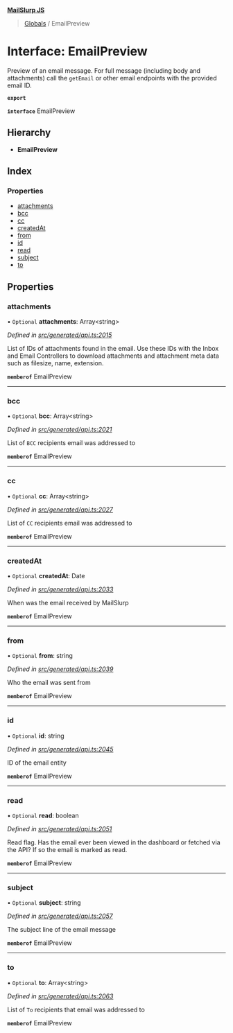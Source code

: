 **[MailSlurp JS](../README.md)**

> [Globals](../README.md) / EmailPreview

# Interface: EmailPreview

Preview of an email message. For full message (including body and attachments) call the `getEmail` or other email endpoints with the provided email ID.

**`export`** 

**`interface`** EmailPreview

## Hierarchy

* **EmailPreview**

## Index

### Properties

* [attachments](emailpreview.md#attachments)
* [bcc](emailpreview.md#bcc)
* [cc](emailpreview.md#cc)
* [createdAt](emailpreview.md#createdat)
* [from](emailpreview.md#from)
* [id](emailpreview.md#id)
* [read](emailpreview.md#read)
* [subject](emailpreview.md#subject)
* [to](emailpreview.md#to)

## Properties

### attachments

• `Optional` **attachments**: Array\<string>

*Defined in [src/generated/api.ts:2015](https://github.com/mailslurp/mailslurp-client/blob/3871a9e/src/generated/api.ts#L2015)*

List of IDs of attachments found in the email. Use these IDs with the Inbox and Email Controllers to download attachments and attachment meta data such as filesize, name, extension.

**`memberof`** EmailPreview

___

### bcc

• `Optional` **bcc**: Array\<string>

*Defined in [src/generated/api.ts:2021](https://github.com/mailslurp/mailslurp-client/blob/3871a9e/src/generated/api.ts#L2021)*

List of `BCC` recipients email was addressed to

**`memberof`** EmailPreview

___

### cc

• `Optional` **cc**: Array\<string>

*Defined in [src/generated/api.ts:2027](https://github.com/mailslurp/mailslurp-client/blob/3871a9e/src/generated/api.ts#L2027)*

List of `CC` recipients email was addressed to

**`memberof`** EmailPreview

___

### createdAt

• `Optional` **createdAt**: Date

*Defined in [src/generated/api.ts:2033](https://github.com/mailslurp/mailslurp-client/blob/3871a9e/src/generated/api.ts#L2033)*

When was the email received by MailSlurp

**`memberof`** EmailPreview

___

### from

• `Optional` **from**: string

*Defined in [src/generated/api.ts:2039](https://github.com/mailslurp/mailslurp-client/blob/3871a9e/src/generated/api.ts#L2039)*

Who the email was sent from

**`memberof`** EmailPreview

___

### id

• `Optional` **id**: string

*Defined in [src/generated/api.ts:2045](https://github.com/mailslurp/mailslurp-client/blob/3871a9e/src/generated/api.ts#L2045)*

ID of the email entity

**`memberof`** EmailPreview

___

### read

• `Optional` **read**: boolean

*Defined in [src/generated/api.ts:2051](https://github.com/mailslurp/mailslurp-client/blob/3871a9e/src/generated/api.ts#L2051)*

Read flag. Has the email ever been viewed in the dashboard or fetched via the API? If so the email is marked as read.

**`memberof`** EmailPreview

___

### subject

• `Optional` **subject**: string

*Defined in [src/generated/api.ts:2057](https://github.com/mailslurp/mailslurp-client/blob/3871a9e/src/generated/api.ts#L2057)*

The subject line of the email message

**`memberof`** EmailPreview

___

### to

• `Optional` **to**: Array\<string>

*Defined in [src/generated/api.ts:2063](https://github.com/mailslurp/mailslurp-client/blob/3871a9e/src/generated/api.ts#L2063)*

List of `To` recipients that email was addressed to

**`memberof`** EmailPreview

